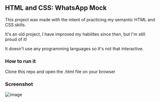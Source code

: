 ## HTML and CSS: WhatsApp Mock

This project was made with the intent of practicing my semantic HTML and CSS skills.  

It's an old project, I have improved my habilites since then, but I'm still proud of it!

It doesn't use any programming languages so it's not that interactive.

### How to run it
Clone this repo and open the .html file on your browser

### Screenshot
![image](https://github.com/gabiaabreu/whatsapp-mock/assets/99040538/87c66ac5-86d0-4456-b840-2594f4709e6f)
